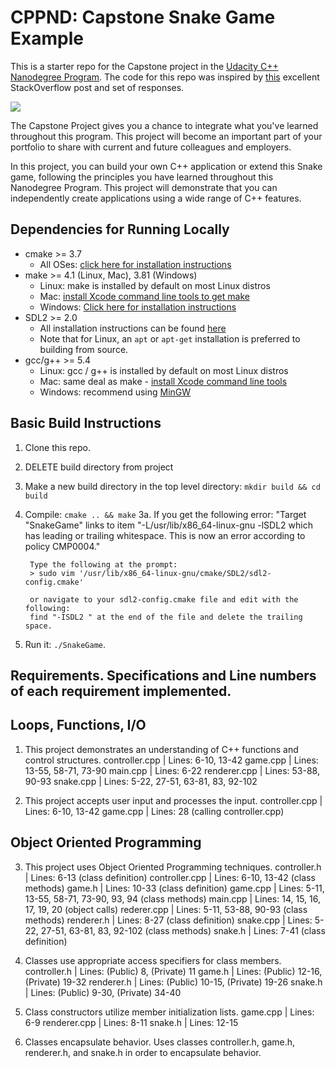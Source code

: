 # CPPND: Capstone Snake Game Example

This is a starter repo for the Capstone project in the [Udacity C++ Nanodegree Program](https://www.udacity.com/course/c-plus-plus-nanodegree--nd213). The code for this repo was inspired by [this](https://codereview.stackexchange.com/questions/212296/snake-game-in-c-with-sdl) excellent StackOverflow post and set of responses.

<img src="snake_game.gif"/>

The Capstone Project gives you a chance to integrate what you've learned throughout this program. This project will become an important part of your portfolio to share with current and future colleagues and employers.

In this project, you can build your own C++ application or extend this Snake game, following the principles you have learned throughout this Nanodegree Program. This project will demonstrate that you can independently create applications using a wide range of C++ features.

## Dependencies for Running Locally
* cmake >= 3.7
  * All OSes: [click here for installation instructions](https://cmake.org/install/)
* make >= 4.1 (Linux, Mac), 3.81 (Windows)
  * Linux: make is installed by default on most Linux distros
  * Mac: [install Xcode command line tools to get make](https://developer.apple.com/xcode/features/)
  * Windows: [Click here for installation instructions](http://gnuwin32.sourceforge.net/packages/make.htm)
* SDL2 >= 2.0
  * All installation instructions can be found [here](https://wiki.libsdl.org/Installation)
  * Note that for Linux, an `apt` or `apt-get` installation is preferred to building from source.
* gcc/g++ >= 5.4
  * Linux: gcc / g++ is installed by default on most Linux distros
  * Mac: same deal as make - [install Xcode command line tools](https://developer.apple.com/xcode/features/)
  * Windows: recommend using [MinGW](http://www.mingw.org/)

## Basic Build Instructions

1. Clone this repo.
1. DELETE build directory from project
2. Make a new build directory in the top level directory: `mkdir build && cd build`
3. Compile: `cmake .. && make`
    3a. If you get the following error:
        "Target "SnakeGame" links to item "-L/usr/lib/x86_64-linux-gnu -lSDL2 which has leading or trailing whitespace.  This is now an error according to policy CMP0004."

        Type the following at the prompt:
        > sudo vim '/usr/lib/x86_64-linux-gnu/cmake/SDL2/sdl2-config.cmake'

        or navigate to your sdl2-config.cmake file and edit with the following:
        find "-ISDL2 " at the end of the file and delete the trailing space.
4. Run it: `./SnakeGame`.

## Requirements.  Specifications and Line numbers of each requirement implemented.

##      Loops, Functions, I/O
1. This project demonstrates an understanding of C++ functions and control structures.
    controller.cpp |  Lines: 6-10, 13-42
    game.cpp       |  Lines: 13-55, 58-71, 73-90 
    main.cpp       |  Lines: 6-22
    renderer.cpp   |  Lines: 53-88, 90-93
    snake.cpp      |  Lines: 5-22, 27-51, 63-81, 83, 92-102 

2. This project accepts user input and processes the input.
    controller.cpp |  Lines: 6-10, 13-42
    game.cpp       |  Lines: 28 (calling controller.cpp) 

##      Object Oriented Programming
3. This project uses Object Oriented Programming techniques.
    controller.h   |  Lines: 6-13 (class definition)
    controller.cpp |  Lines: 6-10, 13-42 (class methods)
    game.h         |  Lines: 10-33 (class definition)
    game.cpp       |  Lines: 5-11, 13-55, 58-71, 73-90, 93, 94 
                      		(class methods)
    main.cpp       |  Lines: 14, 15, 16, 17, 19, 20
                      		(object calls) 
    rederer.cpp    |  Lines: 5-11, 53-88, 90-93
                      		(class methods)
    renderer.h     |  Lines: 8-27 (class definition)
    snake.cpp      |  Lines: 5-22, 27-51, 63-81, 83, 92-102
                      		(class methods)
    snake.h        |  Lines: 7-41 (class definition)

4. Classes use appropriate access specifiers for class members.
    controller.h   |  Lines: (Public) 8, (Private) 11
    game.h         |  Lines: (Public) 12-16, (Private) 19-32
    renderer.h     |  Lines: (Public) 10-15, (Private) 19-26
    snake.h        |  Lines: (Public) 9-30, (Private) 34-40

5. Class constructors utilize member initialization lists.
    game.cpp       |  Lines: 6-9
    renderer.cpp   |  Lines: 8-11
    snake.h        |  Lines: 12-15

6. Classes encapsulate behavior.
    Uses classes controller.h, game.h, renderer.h, and snake.h in order to encapsulate behavior.